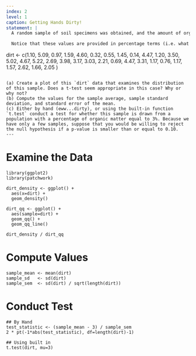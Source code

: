```yaml
---
index: 2
level: 1
caption: Getting Hands Dirty!
statement: |
  A random sample of soil specimens was obtained, and the amount of organic matter (%) in the soil was determined for each specimen, resulting in the accompanying data (from “Engineering Properties of Soil,” Soil Sci., 1998: 93–102).

  Notice that these values are provided in percentage terms (i.e. what is noted as 1.10 is 1.1%)

  ```
  dirt <- c(1.10, 5.09, 0.97, 1.59, 4.60,
            0.32, 0.55, 1.45, 0.14, 4.47,
            1.20, 3.50, 5.02, 4.67, 5.22,
            2.69, 3.98, 3.17, 3.03, 2.21,
            0.69, 4.47, 3.31, 1.17, 0.76,
            1.17, 1.57, 2.62, 1.66, 2.05 )
  ```
  
  (a) Create a plot of this `dirt` data that examines the distribution of this sample. Does a t-test seem appropriate in this case? Why or why not?
  (b) Compute the values for the sample average, sample standard deviation, and standard error of the mean.
  (c) Either by hand (eww...dirty), or using the built-in function `t.test` conduct a test for whether this sample is drawn from a population with a percentage of organic matter equal to 3%. Because we have only a few samples, suppose that you would be willing to reject the null hypothesis if a p-value is smaller than or equal to 0.10. 
---
```


# Examine the Data

```
library(ggplot2)
library(patchwork)

dirt_density <- ggplot() + 
  aes(x=dirt) + 
  geom_density()

dirt_qq <- ggplot() +
  aes(sample=dirt) + 
  geom_qq() + 
  geom_qq_line()

dirt_density / dirt_qq
```

# Compute Values 

```
sample_mean <- mean(dirt) 
sample_sd   <- sd(dirt) 
sample_sem  <- sd(dirt) / sqrt(length(dirt))

```

# Conduct Test 

```
## By Hand 
test_statistic <- (sample_mean - 3) / sample_sem 
2 * pt(-1*abs(test_statistic), df=length(dirt)-1)

## Using built in 
t.test(dirt, mu=3)
```
